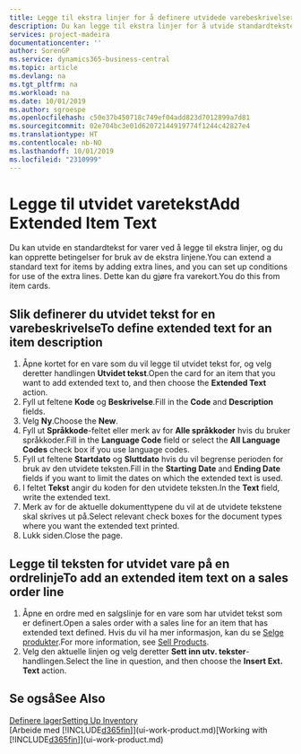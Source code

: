 ```yaml
---
title: Legge til ekstra linjer for å definere utvidede varebeskrivelser | Microsoft-dokumentasjon
description: Du kan legge til ekstra linjer for å utvide standardteksten som beskriver en vare.
services: project-madeira
documentationcenter: ''
author: SorenGP
ms.service: dynamics365-business-central
ms.topic: article
ms.devlang: na
ms.tgt_pltfrm: na
ms.workload: na
ms.date: 10/01/2019
ms.author: sgroespe
ms.openlocfilehash: c50e37b450718c749ef04add823d7012899a7d81
ms.sourcegitcommit: 02e704bc3e01d62072144919774f1244c42827e4
ms.translationtype: HT
ms.contentlocale: nb-NO
ms.lasthandoff: 10/01/2019
ms.locfileid: "2310999"
---
```

# <a name="add-extended-item-text"></a><span data-ttu-id="fb605-103">Legge til utvidet varetekst</span><span class="sxs-lookup"><span data-stu-id="fb605-103">Add Extended Item Text</span></span>
<span data-ttu-id="fb605-104">Du kan utvide en standardtekst for varer ved å legge til ekstra linjer, og du kan opprette betingelser for bruk av de ekstra linjene.</span><span class="sxs-lookup"><span data-stu-id="fb605-104">You can extend a standard text for items by adding extra lines, and you can set up conditions for use of the extra lines.</span></span> <span data-ttu-id="fb605-105">Dette kan du gjøre fra varekort.</span><span class="sxs-lookup"><span data-stu-id="fb605-105">You do this from item cards.</span></span>

## <a name="to-define-extended-text-for-an-item-description"></a><span data-ttu-id="fb605-106">Slik definerer du utvidet tekst for en varebeskrivelse</span><span class="sxs-lookup"><span data-stu-id="fb605-106">To define extended text for an item description</span></span>
1. <span data-ttu-id="fb605-107">Åpne kortet for en vare som du vil legge til utvidet tekst for, og velg deretter handlingen **Utvidet tekst**.</span><span class="sxs-lookup"><span data-stu-id="fb605-107">Open the card for an item that you want to add extended text to, and then choose the **Extended Text** action.</span></span>
2. <span data-ttu-id="fb605-108">Fyll ut feltene **Kode** og **Beskrivelse**.</span><span class="sxs-lookup"><span data-stu-id="fb605-108">Fill in the **Code** and **Description** fields.</span></span>
3. <span data-ttu-id="fb605-109">Velg **Ny**.</span><span class="sxs-lookup"><span data-stu-id="fb605-109">Choose the **New**.</span></span>
4. <span data-ttu-id="fb605-110">Fyll ut **Språkkode**-feltet eller merk av for **Alle språkkoder** hvis du bruker språkkoder.</span><span class="sxs-lookup"><span data-stu-id="fb605-110">Fill in the **Language Code** field or select the **All Language Codes** check box if you use language codes.</span></span>
5. <span data-ttu-id="fb605-111">Fyll ut feltene **Startdato** og **Sluttdato** hvis du vil begrense perioden for bruk av den utvidete teksten.</span><span class="sxs-lookup"><span data-stu-id="fb605-111">Fill in the **Starting Date** and **Ending Date** fields if you want to limit the dates on which the extended text is used.</span></span>
6. <span data-ttu-id="fb605-112">I feltet **Tekst** angir du koden for den utvidete teksten.</span><span class="sxs-lookup"><span data-stu-id="fb605-112">In the **Text** field, write the extended text.</span></span>
7. <span data-ttu-id="fb605-113">Merk av for de aktuelle dokumenttypene du vil at de utvidete tekstene skal skrives ut på.</span><span class="sxs-lookup"><span data-stu-id="fb605-113">Select relevant check boxes for the document types where you want the extended text printed.</span></span>
8. <span data-ttu-id="fb605-114">Lukk siden.</span><span class="sxs-lookup"><span data-stu-id="fb605-114">Close the page.</span></span>

## <a name="to-add-an-extended-item-text-on-a-sales-order-line"></a><span data-ttu-id="fb605-115">Legge til teksten for utvidet vare på en ordrelinje</span><span class="sxs-lookup"><span data-stu-id="fb605-115">To add an extended item text on a sales order line</span></span>
1. <span data-ttu-id="fb605-116">Åpne en ordre med en salgslinje for en vare som har utvidet tekst som er definert.</span><span class="sxs-lookup"><span data-stu-id="fb605-116">Open a sales order with a sales line for an item that has extended text defined.</span></span> <span data-ttu-id="fb605-117">Hvis du vil ha mer informasjon, kan du se [Selge produkter](sales-how-sell-products.md).</span><span class="sxs-lookup"><span data-stu-id="fb605-117">For more information, see [Sell Products](sales-how-sell-products.md).</span></span>
2. <span data-ttu-id="fb605-118">Velg den aktuelle linjen og velg deretter **Sett inn utv. tekster**-handlingen.</span><span class="sxs-lookup"><span data-stu-id="fb605-118">Select the line in question, and then choose the **Insert Ext. Text** action.</span></span>

## <a name="see-also"></a><span data-ttu-id="fb605-119">Se også</span><span class="sxs-lookup"><span data-stu-id="fb605-119">See Also</span></span>
[<span data-ttu-id="fb605-120">Definere lager</span><span class="sxs-lookup"><span data-stu-id="fb605-120">Setting Up Inventory</span></span>](inventory-setup-inventory.md)  
<span data-ttu-id="fb605-121">[Arbeide med [!INCLUDE[d365fin](includes/d365fin_md.md)]](ui-work-product.md)</span><span class="sxs-lookup"><span data-stu-id="fb605-121">[Working with [!INCLUDE[d365fin](includes/d365fin_md.md)]](ui-work-product.md)</span></span>
